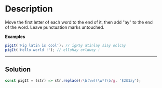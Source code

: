 # Description

Move the first letter of each word to the end of it, then add "ay" to the end of the word. Leave punctuation marks untouched.

**Examples**

```js
pigIt('Pig latin is cool'); // igPay atinlay siay oolcay
pigIt('Hello world !'); // elloHay orldway !
```

---

## Solution

```js
const pigIt = (str) => str.replace(/\b(\w)(\w*)\b/g, '$2$1ay');
```
